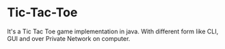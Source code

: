 # Tic-Tac-Toe
It's a Tic Tac Toe  game implementation in java. With different form like CLI, GUI and over Private Network on computer.
